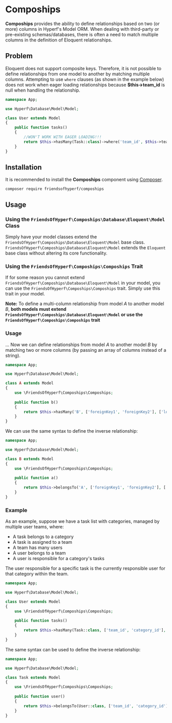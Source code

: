 # Compoships

**Compoships** provides the ability to define relationships based on two (or more) columns in Hyperf's Model ORM. When dealing with third-party or pre-existing schemas/databases, there is often a need to match multiple columns in the definition of Eloquent relationships.

## Problem

Eloquent does not support composite keys. Therefore, it is not possible to define relationships from one model to another by matching multiple columns. Attempting to use `where` clauses (as shown in the example below) does not work when eager loading relationships because **$this->team_id** is null when handling the relationship.

```php
namespace App;

use Hyperf\Database\Model\Model;

class User extends Model
{
    public function tasks()
    {
        //WON'T WORK WITH EAGER LOADING!!!
        return $this->hasMany(Task::class)->where('team_id', $this->team_id);
    }
}
```

## Installation

It is recommended to install the **Compoships** component using [Composer](http://getcomposer.org/).

```shell
composer require friendsofhyperf/compoships
```

## Usage

### Using the `FriendsOfHyperf\Compoships\Database\Eloquent\Model` Class

Simply have your model classes extend the `FriendsOfHyperf\Compoships\Database\Eloquent\Model` base class. `FriendsOfHyperf\Compoships\Database\Eloquent\Model` extends the `Eloquent` base class without altering its core functionality.

### Using the `FriendsOfHyperf\Compoships\Compoships` Trait

If for some reason you cannot extend `FriendsOfHyperf\Compoships\Database\Eloquent\Model` in your model, you can use the `FriendsOfHyperf\Compoships\Compoships` trait. Simply use this trait in your model.

**Note:** To define a multi-column relationship from model *A* to another model *B*, **both models must extend `FriendsOfHyperf\Compoships\Database\Eloquent\Model` or use the `FriendsOfHyperf\Compoships\Compoships` trait**

### Usage

... Now we can define relationships from model *A* to another model *B* by matching two or more columns (by passing an array of columns instead of a string).

```php
namespace App;

use Hyperf\Database\Model\Model;

class A extends Model
{
    use \FriendsOfHyperf\Compoships\Compoships;
    
    public function b()
    {
        return $this->hasMany('B', ['foreignKey1', 'foreignKey2'], ['localKey1', 'localKey2']);
    }
}
```

We can use the same syntax to define the inverse relationship:

```php
namespace App;

use Hyperf\Database\Model\Model;

class B extends Model
{
    use \FriendsOfHyperf\Compoships\Compoships;
    
    public function a()
    {
        return $this->belongsTo('A', ['foreignKey1', 'foreignKey2'], ['ownerKey1', 'ownerKey2']);
    }
}
```

### Example

As an example, suppose we have a task list with categories, managed by multiple user teams, where:

- A task belongs to a category
- A task is assigned to a team
- A team has many users
- A user belongs to a team
- A user is responsible for a category's tasks

The user responsible for a specific task is the currently responsible user for that category within the team.

```php
namespace App;

use Hyperf\Database\Model\Model;

class User extends Model
{
    use \FriendsOfHyperf\Compoships\Compoships;
    
    public function tasks()
    {
        return $this->hasMany(Task::class, ['team_id', 'category_id'], ['team_id', 'category_id']);
    }
}
```

The same syntax can be used to define the inverse relationship:

```php
namespace App;

use Hyperf\Database\Model\Model;

class Task extends Model
{
    use \FriendsOfHyperf\Compoships\Compoships;
    
    public function user()
    {
        return $this->belongsTo(User::class, ['team_id', 'category_id'], ['team_id', 'category_id']);
    }
}
```
